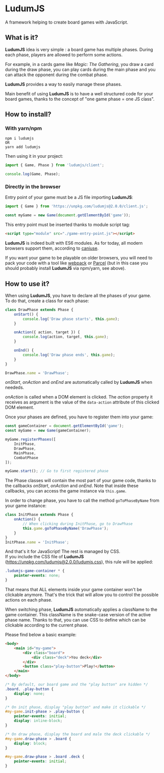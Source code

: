 # LudumJS

A framework helping to create board games with JavaScript.

## What is it?

**LudumJS** idea is very simple : a board game has multiple phases. During each phase, players are allowed to perform some actions.

For example, in a cards game like _Magic: The Gathering_, you draw a card during the draw phase, you can play cards during the main phase and you can attack the opponent during the combat phase.

**LudumJS** provides a way to easily manage these phases.

Main benefit of using **LudumJS** is to have a well structured code for your board games, thanks to the concept of "one game phase = one JS class".

## How to install?

### With yarn/npm

```
npm i ludumjs
OR
yarn add ludumjs
```

Then using it in your project:

```js
import { Game, Phase } from 'ludumjs/client';

console.log(Game, Phase);
```

### Directly in the browser

Entry point of your game must be a JS file importing **LudumJS**:

```js
import { Game } from 'https://unpkg.com/ludumjs@2.0.0/client.js';

const myGame = new Game(document.getElementById('game'));
```

This entry point must be inserted thanks to module script tag:

```html
<script type="module" src="./game-entry-point.js"></script>
```

**LudumJS** is indeed built with ES6 modules. As for today, all modern browsers support them, according to [caniuse](https://caniuse.com/#feat=es6-module).

If you want your game to be playable on older browsers, you will need to pack your code with a tool like [webpack](https://webpack.js.org/) or [Parcel](https://parceljs.org/)
(but in this case you should probably install **LudumJS** via npm/yarn, see above).

## How to use it?

When using **LudumJS**, you have to declare all the phases of your game.  
To do that, create a class for each phase:

```js
class DrawPhase extends Phase {
    onStart() {
        console.log('Draw phase starts', this.game);
    }

    onAction({ action, target }) {
        console.log(action, target, this.game);
    }

    onEnd() {
        console.log('Draw phase ends', this.game);
    }
}

DrawPhase.name = 'DrawPhase';
```

_onStart_, _onAction_ and _onEnd_ are automatically called by **LudumJS** when neededs.

_onAction_ is called when a DOM element is clicked. The _action_ property it receives as argument is the value of the `data-action` attribute of this clicked DOM element.

Once your phases are defined, you have to register them into your game:

```js
const gameContainer = document.getElementById('game');
const myGame = new Game(gameContainer);

myGame.registerPhases([
    InitPhase,
    DrawPhase,
    MainPhase,
    CombatPhase
]);

myGame.start(); // Go to first registered phase
```

The Phase classes will contain the most part of your game code, thanks to the callbacks _onStart_, _onAction_ and _onEnd_. Note that inside these callbacks, you can access the game instance via `this.game`.

In order to change phase, you have to call the method `goToPhaseByName` from your game instance:

```js
class InitPhase extends Phase {
    onAction() {
        // When clicking during InitPhase, go to DrawPhase
        this.game.goToPhaseByName('DrawPhase');
    }
}
InitPhase.name = 'InitPhase';
```

And that's it for JavaScript! The rest is managed by CSS.  
If you include the CSS file of **LudumJS** (https://unpkg.com/ludumjs@2.0.0/ludumjs.css), this rule will be applied: 

```css
.ludumjs-game-container * {
    pointer-events: none;
}
```

That means that ALL elements inside your game container won't be clickable anymore. That's the trick that will allow you to control the possible actions on each phase.

When switching phase, **LudumJS** automatically applies a className to the game container. This className is the snake-case version of the active phase name. Thanks to that, you can use CSS to define which can be clickable according to the current phase.

Please find below a basic example:

```html
<body>
    <main id="my-game">
        <div class="board">
            <div class="deck">You deck</div>
        </div>
        <button class="play-button">Play!</button>
    </main>
</body>
```

```css
/* By default, our board game and the "play button" are hidden */
.board, .play-button {
    display: none;
}

/* On init phase, display "play button" and make it clickable */
#my-game.init-phase > .play-button {
    pointer-events: initial;
    display: inline-block;
}

/* On draw phase, display the board and male the deck clickable */
#my-game.draw-phase > .board {
    display: block;
}

#my-game.draw-phase > .board .deck {
    pointer-events: initial;
}
```